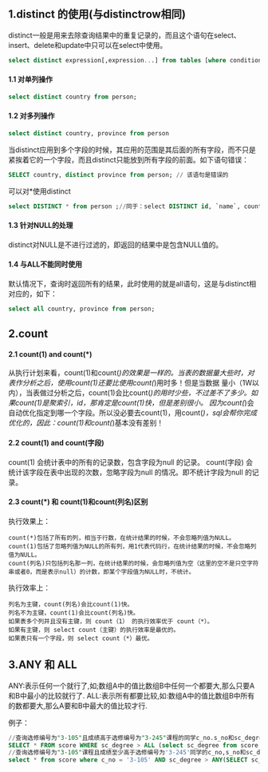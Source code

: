 ## 1.distinct 的使用(与distinctrow相同)

distinct一般是用来去除查询结果中的重复记录的，而且这个语句在select、insert、delete和update中只可以在select中使用。

```sql
select distinct expression[,expression...] from tables [where conditions];
```
#### 1.1 对单列操作
```sql
select distinct country from person;
```
#### 1.2 对多列操作

```sql
select distinct country, province from person
```

当distinct应用到多个字段的时候，其应用的范围是其后面的所有字段，而不只是紧挨着它的一个字段，而且distinct只能放到所有字段的前面。如下语句错误：

```sql
SELECT country, distinct province from person; // 该语句是错误的
```
可以对*使用distinct

```sql
select DISTINCT * from person ;//同于：select DISTINCT id, `name`, country, province, city from person;
```

#### 1.3 针对NULL的处理

distinct对NULL是不进行过滤的，即返回的结果中是包含NULL值的。

#### 1.4 与ALL不能同时使用

默认情况下，查询时返回所有的结果，此时使用的就是all语句，这是与distinct相对应的，如下：

```sql
select all country, province from person;
```

## 2.count

#### 2.1 count(1) and count(*)

从执行计划来看，count(1)和count(*)的效果是一样的。当表的数据量大些时，对表作分析之后，使用count(1)还要比使用count(*)用时多！但是当数据
量小（1W以内），当表做过分析之后，count(1)会比count(*)的用时少些，不过差不了多少。如果count(1)是聚索引，id，那肯定是count(1)快，但是差别很小。
因为count(*)会自动优化指定到哪一个字段。所以没必要去count(1)，用count(*)，sql会帮你完成优化的，因此：count(1)和count(*)基本没有差别！

#### 2.2 count(1) and count(字段)

count(1) 会统计表中的所有的记录数，包含字段为null 的记录。
count(字段) 会统计该字段在表中出现的次数，忽略字段为null 的情况。即不统计字段为null 的记录。

#### 2.3 count(*) 和 count(1)和count(列名)区别

执行效果上：

```text
count(*)包括了所有的列，相当于行数，在统计结果的时候，不会忽略列值为NULL。
count(1)包括了忽略列值为NULL的所有列，用1代表代码行，在统计结果的时候，不会忽略列值为NULL。
count(列名)只包括列名那一列，在统计结果的时候，会忽略列值为空（这里的空不是只空字符串或者0，而是表示null）的计数，即某个字段值为NULL时，不统计。
```
执行效率上：

```text
列名为主键，count(列名)会比count(1)快。
列名不为主键，count(1)会比count(列名)快。
如果表多个列并且没有主键，则 count（1） 的执行效率优于 count（*）。
如果有主键，则 select count（主键）的执行效率是最优的。
如果表只有一个字段，则 select count（*）最优。
```

## 3.ANY 和 ALL

ANY:表示任何一个就行了,如;数组A中的值比数组B中任何一个都要大,那么只要A和B中最小的比较就行了.
ALL:表示所有都要比较,如:数组A中的值比数组B中所有的数都要大,那么A要和B中最大的值比较才行.

例子：
```sql
//查询选修编号为"3-105"且成绩高于选修编号为"3-245"课程的同学c_no.s_no和sc_degree
SELECT * FROM score WHERE sc_degree > ALL (select sc_degree from score WHERE c_no = '3-245') AND c_no = '3-105';
//查询选修编号为"3-105"课程且成绩至少高于选修编号为'3-245'同学的c_no,s_no和sc_degree,并且按照sc_degree从高到地次序排序
select * from score where c_no = '3-105' AND sc_degree > ANY(SELECT sc_degree FROM score WHERE c_no = '3-245' ) ORDER BY sc_degree desc ;

```
